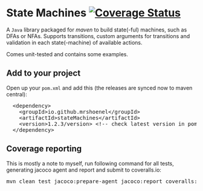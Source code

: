 # State Machines [![Coverage Status](https://coveralls.io/repos/github/MrShoenel/java-state-machines/badge.svg?branch=master)](https://coveralls.io/github/MrShoenel/java-state-machines?branch=master)
A `Java` library packaged for _maven_ to build state(-ful) machines, such as DFAs or NFAs. Supports transitions, custom arguments for transitions and validation in each state(-machine) of available actions.

Comes unit-tested and contains some examples.

## Add to your project
Open up your `pom.xml` and add this (the releases are synced now to maven central):
<pre>
  &lt;dependency&gt;
    &lt;groupId&gt;io.github.mrshoenel&lt;/groupId&gt;
    &lt;artifactId&gt;stateMachines&lt;/artifactId&gt;
    &lt;version&gt;1.2.3/version&gt; &lt;!-- check latest version in pom.xml --&gt;
  &lt;/dependency&gt;
</pre>

## Coverage reporting
This is mostly a note to myself, run following command for all tests, generating jacoco agent and report and submit to coveralls.io:
<pre>
mvn clean test jacoco:prepare-agent jacoco:report coveralls:report -DrepoToken=&lt;token&gt;
</pre>
